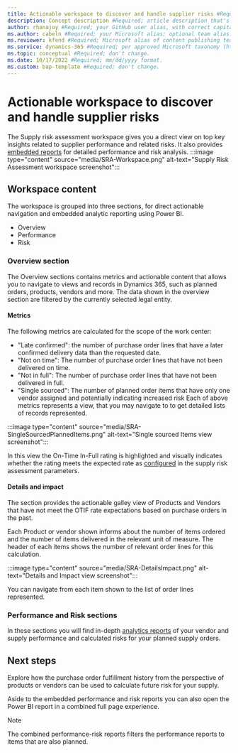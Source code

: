 ```yaml
---
title: Actionable workspace to discover and handle supplier risks #Required; page title displayed in search results. Don't enclose in quotation marks. 
description: Concept description #Required; article description that's displayed in search results. Don't enclose in quotation marks. Do end with a period.
author: rhanajoy #Required; your GitHub user alias, with correct capitalization. 
ms.author: cabeln #Required; your Microsoft alias; optional team alias. 
ms.reviewer: kfend #Required; Microsoft alias of content publishing team member.
ms.service: dynamics-365 #Required; per approved Microsoft taxonomy (https://taxonomy.docs.microsoft.com/TaxonomyServiceAdminPage/#/taxonomy/detail/2022-04-07T09:00:02.5587920Z!a892accc-6925-4c06-8723-fb5e30ba7ca3/product).
ms.topic: conceptual #Required; don't change. 
ms.date: 10/17/2022 #Required; mm/dd/yyyy format.
ms.custom: bap-template #Required; don't change.
---
```


<!--Remove all the comments in this template before you sign-off or merge to the main branch.-->

<!--This template provides the basic structure of a concept article. See [Write a concept article](write-a-concept-article.md) in the contributor guide. To provide feedback on this template contact [bace feedback team](mailto:templateswg@microsoft.com).-->

<!--H1 - Required. This should match the title you entered in the metadata. Set expectations for what the content covers, so customers know the content meets their needs. Should NOT begin with a verb.-->
# Actionable workspace to discover and handle supplier risks

The Supply risk assessment workspace gives you a direct view on top key insights related to supplier performance and related risks. It also provides [embedded reports](supplier-risk-assessment-reports.md) for detailed performance and risk analysis.
:::image type="content" source="media/SRA-Workspace.png" alt-text="Supply Risk Assessment workspace screenshot":::
<!--Introductory paragraph - Required. Lead with a light intro that describes what the article covers. Answer the fundamental "What is X and how will learning this help me accomplish Y?" question. A good lead is a sentence in the form, "X is a (type of) Y that does Z." Keep this paragraph short.-->
<!--add your intro paragraph here-->

<!--H2s - Required. Give each H2 a heading that sets expectations for the content that follows. Follow H2 headings with a sentence about how the section contributes to the whole.-->
## Workspace content

The workspace is grouped into three sections, for direct actionable navigation and embedded analytic reporting using Power BI.

- Overview
- Performance
- Risk

### Overview section

The Overview sections contains metrics and actionable content that allows you to navigate to views and records in Dynamics 365, such as planned orders, products, vendors and more. The data shown in the overview section are filtered by the currently selected legal entity.

#### Metrics

The following metrics are calculated for the scope of the work center:

- "Late confirmed": the number of purchase order lines that have a later confirmed delivery data than the requested date.
- "Not on time": The number of purchase order lines that have not been delivered on time.
- "Not in full": The number of purchase order lines that have not been delivered in full.
- "Single sourced": The number of planned order items that have only one vendor assigned and potentially indicating increased risk
Each of above metrics represents a view, that you may navigate to to get detailed lists of records represented.

:::image type="content" source="media/SRA-SingleSourcedPlannedItems.png" alt-text="Single sourced Items view screenshot":::

In this view the On-Time In-Full rating is highlighted and visually indicates whether the rating meets the expected rate as [configured](supplier-risk-assessment-overview.md#configure-thresholds) in the supply risk assessment parameters.

#### Details and impact

The section provides the actionable galley view of Products and Vendors that have not meet the OTIF rate expectations based on purchase orders in the past.

Each Product or vendor shown informs about the number of items ordered and the number of items delivered in the relevant unit of measure. The header of each items shows the number of relevant order lines for this calculation.

:::image type="content" source="media/SRA-DetailsImpact.png" alt-text="Details and Impact view screenshot":::

You can navigate from each item shown to the list of order lines represented.

### Performance and Risk sections

In these sections you will find in-depth [analytics reports](supplier-risk-assessment-reports.md) of your vendor and supply performance and calculated risks for your planned supply orders.

<!--Next steps - Required. Provide at least one next step and no more than three. Include some context so the customer can determine why they would click the link.-->
## Next steps

Explore how the purchase order fulfillment history from the perspective of products or vendors can be used to calculate future risk for your supply.

Aside to the embedded performance and risk reports you can also open the Power BI report in a combined full page experience. 

> [!NOTE]
> The combined performance-risk reports filters the performance reports to items that are also planned.